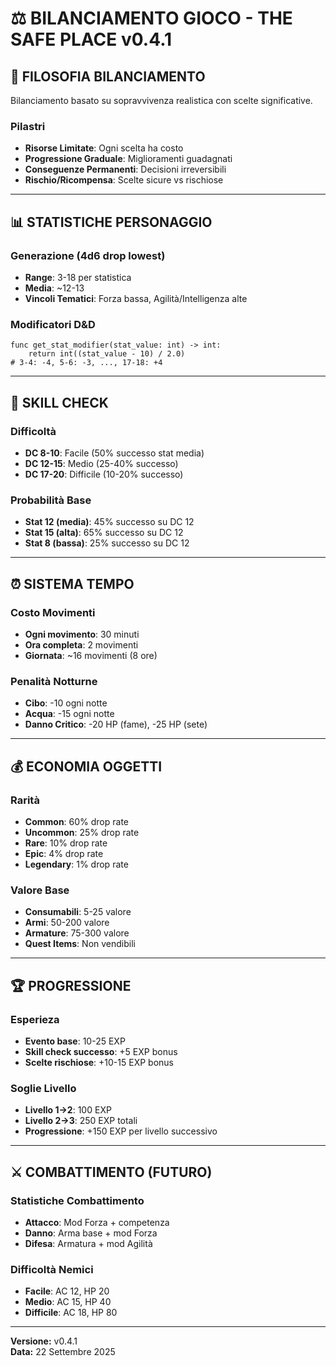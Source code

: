# ⚖️ BILANCIAMENTO GIOCO - THE SAFE PLACE v0.4.1

## 🎯 **FILOSOFIA BILANCIAMENTO**

Bilanciamento basato su sopravvivenza realistica con scelte significative.

### **Pilastri**
- **Risorse Limitate**: Ogni scelta ha costo
- **Progressione Graduale**: Miglioramenti guadagnati
- **Conseguenze Permanenti**: Decisioni irreversibili
- **Rischio/Ricompensa**: Scelte sicure vs rischiose

---

## 📊 **STATISTICHE PERSONAGGIO**

### **Generazione (4d6 drop lowest)**
- **Range**: 3-18 per statistica
- **Media**: ~12-13
- **Vincoli Tematici**: Forza bassa, Agilità/Intelligenza alte

### **Modificatori D&D**
```gdscript
func get_stat_modifier(stat_value: int) -> int:
    return int((stat_value - 10) / 2.0)
# 3-4: -4, 5-6: -3, ..., 17-18: +4
```

---

## 🎲 **SKILL CHECK**

### **Difficoltà**
- **DC 8-10**: Facile (50% successo stat media)
- **DC 12-15**: Medio (25-40% successo)
- **DC 17-20**: Difficile (10-20% successo)

### **Probabilità Base**
- **Stat 12 (media)**: 45% successo su DC 12
- **Stat 15 (alta)**: 65% successo su DC 12
- **Stat 8 (bassa)**: 25% successo su DC 12

---

## ⏰ **SISTEMA TEMPO**

### **Costo Movimenti**
- **Ogni movimento**: 30 minuti
- **Ora completa**: 2 movimenti
- **Giornata**: ~16 movimenti (8 ore)

### **Penalità Notturne**
- **Cibo**: -10 ogni notte
- **Acqua**: -15 ogni notte
- **Danno Critico**: -20 HP (fame), -25 HP (sete)

---

## 💰 **ECONOMIA OGGETTI**

### **Rarità**
- **Common**: 60% drop rate
- **Uncommon**: 25% drop rate
- **Rare**: 10% drop rate
- **Epic**: 4% drop rate
- **Legendary**: 1% drop rate

### **Valore Base**
- **Consumabili**: 5-25 valore
- **Armi**: 50-200 valore
- **Armature**: 75-300 valore
- **Quest Items**: Non vendibili

---

## 🏆 **PROGRESSIONE**

### **Esperieza**
- **Evento base**: 10-25 EXP
- **Skill check successo**: +5 EXP bonus
- **Scelte rischiose**: +10-15 EXP bonus

### **Soglie Livello**
- **Livello 1→2**: 100 EXP
- **Livello 2→3**: 250 EXP totali
- **Progressione**: +150 EXP per livello successivo

---

## ⚔️ **COMBATTIMENTO (FUTURO)**

### **Statistiche Combattimento**
- **Attacco**: Mod Forza + competenza
- **Danno**: Arma base + mod Forza
- **Difesa**: Armatura + mod Agilità

### **Difficoltà Nemici**
- **Facile**: AC 12, HP 20
- **Medio**: AC 15, HP 40
- **Difficile**: AC 18, HP 80

---

**Versione:** v0.4.1  
**Data:** 22 Settembre 2025